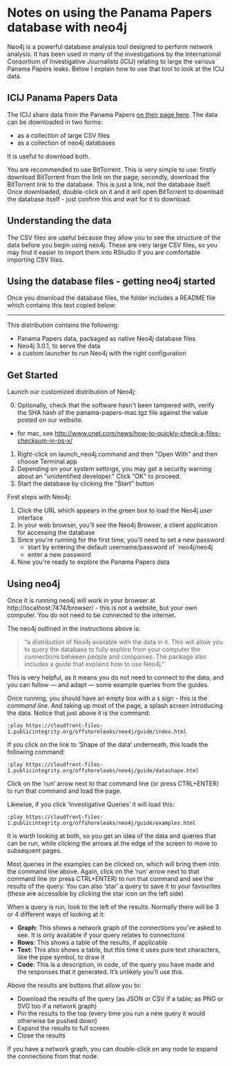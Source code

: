 # Notes on using the Panama Papers database with neo4j

Neo4j is a powerful database analysis tool designed to perform network analysis. It has been used in many of the investigations by the International Consortium of Investigative Journalists (ICIJ) relating to large the various Panama Papers leaks. Below I explain how to use that tool to look at the ICIJ data.

## ICIJ Panama Papers Data

The ICIJ share data from the Panama Papers [on their page here](https://offshoreleaks.icij.org/pages/database). The data can be downloaded in two forms: 

* as a collection of large CSV files
* as a collection of neo4j databases

It is useful to download both. 

You are recommended to use BitTorrent. This is very simple to use: firstly download BitTorrent from the link on the page; secondly, download the BitTorrent link to the database. This is just a link, not the database itself. Once downloaded, double-click on it and it will open BitTorrent to download the database itself - just confirm this and wait for it to download.

## Understanding the data

The CSV files are useful because they allow you to see the structure of the data before you begin using neo4j. These are very large CSV files, so you may find it easier to import them into RStudio if you are comfortable importing CSV files. 


## Using the database files - getting neo4j started

Once you download the database files, the folder includes a README file which contains this text copied below:

--------------------------------------
This distribution contains the following:

 - Panama Papers data, packaged as native Neo4j database files
 - Neo4j 3.0.1, to serve the data
 - a custom launcher to run Neo4j with the right configuration

Get Started
-----------

Launch our customized distribution of Neo4j:

0. Optionally, check that the software hasn't been tampered with, verify the
  SHA  hash of the panama-papers-mac.tgz file against the value posted
  on our website.
  - for mac, see http://www.cnet.com/news/how-to-quickly-check-a-files-checksum-in-os-x/ 
1. Right-click on launch_neo4j.command and then "Open With" and then choose Terminal.app
2. Depending on your system settings, you may get a security warning about
   an "unidentified developer." Click "OK" to proceed.
3. Start the database by clicking the "Start" button

First steps with Neo4j:

1. Click the URL which appears in the green box to load the Neo4j user interface
2. In your web browser, you'll see the Neo4j Browser, a client application for
   accessing the database
3. Since you're running for the first time, you'll need to set a new password
   - start by entering the default username/password of `neo4j/neo4j
   - enter a new password
4. Now you're ready to explore the Panama Papers data

## Using neo4j

Once it is running neo4j will work in your browser at http://localhost:7474/browser/ - this is not a website, but your own computer. You do not need to be connected to the internet.

The neo4j outlined in the instructions above is:

> “a distribution of Neo4j available with the data in it. This will allow you to query the database to fully explore from your computer the connections between people and companies. The package also includes a guide that explains how to use Neo4j.”

This is very helpful, as it means you do not need to connect to the data, and you can follow — and adapt — some example queries from the guides.

Once running, you should have an empty box with a `$` sign - this is the *command line*. And taking up most of the page, a splash screen introducing the data. Notice that just above it is the command:

`:play https://cloudfront-files-1.publicintegrity.org/offshoreleaks/neo4j/guide/index.html`

If you click on the link to ‘Shape of the data’ underneath, this loads the following command:

`:play https://cloudfront-files-1.publicintegrity.org/offshoreleaks/neo4j/guide/datashape.html`

Click on the ‘run’ arrow next to that command line (or press CTRL+ENTER) to run that command and load the page.

Likewise, if you click ‘Investigative Queries’ it will load this:

`:play https://cloudfront-files-1.publicintegrity.org/offshoreleaks/neo4j/guide/examples.html`

It is worth looking at both, so you get an idea of the data and queries that can be run, while clicking the arrows at the edge of the screen to move to subsequent pages.

Most queries in the examples can be clicked on, which will bring them into the command line above. Again, click on the ‘run’ arrow next to that command line (or press CTRL+ENTER) to run that command and see the results of the query. You can also ‘star’ a query to save it to your favourites (these are accessible by clicking the star icon on the left side)

When a query is run, look to the left of the results. Normally there will be 3 or 4 different ways of looking at it:

* **Graph**: This shows a network graph of the connections you’ve asked to see. It is only available if your query relates to connections
* **Rows**: This shows a table of the results, if applicable
* **Text**: This also shows a table, but this time it uses pure text characters, like the pipe symbol, to draw it
* **Code**: This is a description, in code, of the query you have made and the responses that it generated. It’s unlikely you’ll use this.

Above the results are buttons that allow you to: 

* Download the results of the query (as JSON or CSV if a table; as PNG or SVG too if a network graph)
* Pin the results to the top (every time you run a new query it would otherwise be pushed down)
* Expand the results to full screen
* Close the results

If you have a network graph, you can double-click on any node to expand the connections from that node.


